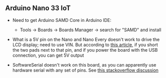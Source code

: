 ## Arduino Nano 33 IoT

- Need to get Arduino SAMD Core in Arduino IDE:

  - Tools -> Boards -> Boards Manager -> search for "SAMD" and install

- What is a 5V pin on the Nano and Nano Every doesn't work to drive
  the LCD display; need to use VIN. But according to [this
  article](https://support.arduino.cc/hc/en-us/articles/360014779679-About-Nano-boards-with-disabled-5-V-pins),
  if you short the two pads next to that pin, and if you power the
  board with the USB connection, you can get 5V output

- SoftwareSerial doesn't work on this board, as you can apparently use
  hardware serial with any set of pins. See [this stackoverflow discussion](https://stackoverflow.com/questions/57175348/softwareserial-for-arduino-nano-33-iot)
